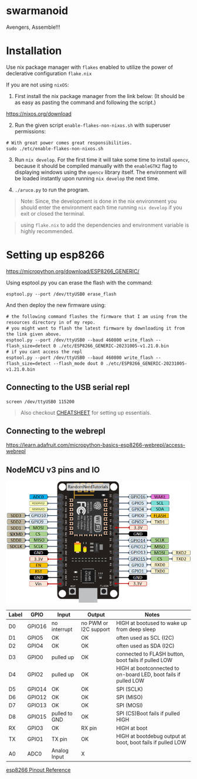 # swarmanoid
Avengers, Assemble!!!

# Installation

Use nix package manager with `flakes` enabled to utilize the power of declerative configuration `flake.nix`

If you are not using `nixOS`:

1. First install the nix package manager from the link below:
(It should be as easy as pasting the command and following the script.)

https://nixos.org/download

2. Run the given script `enable-flakes-non-nixos.sh` with superuser permissions:

```
# With great power comes great responsibilities.
sudo ./etc/enable-flakes-non-nixos.sh
```

3. Run `nix develop`. For the first time it will take some time to install `opencv`, because it should be compiled manually with the `enableGTK2` flag to displaying windows using the `opencv` library itself. The environment will be loaded instantly upon running `nix develop` the next time.

4. `./aruco.py` to run the program.

> Note: Since, the development is done in the nix environment you should enter the environment each time running `nix develop` if you exit or closed the terminal.

> using `flake.nix` to add the dependencies and environment variable is highly recommended.

# Setting up esp8266
https://micropython.org/download/ESP8266_GENERIC/

Using esptool.py you can erase the flash with the command:
```
esptool.py --port /dev/ttyUSB0 erase_flash
```
And then deploy the new firmware using:
```
# the following command flashes the firmware that I am using from the resources directory in of my repo.
# you might want to flash the latest firmware by downloading it from the link given above.
esptool.py --port /dev/ttyUSB0 --baud 460800 write_flash --flash_size=detect 0 ./etc/ESP8266_GENERIC-20231005-v1.21.0.bin
# if you cant access the repl
esptool.py --port /dev/ttyUSB0 --baud 460800 write_flash --flash_size=detect --flash_mode dout 0 ./etc/ESP8266_GENERIC-20231005-v1.21.0.bin
```

## Connecting to the USB serial repl
```
screen /dev/ttyUSB0 115200
```

> Also checkout [CHEATSHEET](micropython/CHEATSHEET.md) for setting up essentials.

## Connecting to the webrepl
https://learn.adafruit.com/micropython-basics-esp8266-webrepl/access-webrepl

## NodeMCU v3 pins and IO
![Pin Diagram](resources/ESP8266-NodeMCU.png)

| Label | GPIO   | Input         | Output                | Notes                                                           |
|-------|--------|---------------|-----------------------|-----------------------------------------------------------------|
| D0    | GPIO16 | no interrupt  | no PWM or I2C support | HIGH at bootused to wake up from deep sleep                     |
| D1    | GPIO5  | OK            | OK                    | often used as SCL (I2C)                                         |
| D2    | GPIO4  | OK            | OK                    | often used as SDA (I2C)                                         |
| D3    | GPIO0  | pulled up     | OK                    | connected to FLASH button, boot fails if pulled LOW             |
| D4    | GPIO2  | pulled up     | OK                    | HIGH at bootconnected to on-board LED, boot fails if pulled LOW |
| D5    | GPIO14 | OK            | OK                    | SPI (SCLK)                                                      |
| D6    | GPIO12 | OK            | OK                    | SPI (MISO)                                                      |
| D7    | GPIO13 | OK            | OK                    | SPI (MOSI)                                                      |
| D8    | GPIO15 | pulled to GND | OK                    | SPI (CS)Boot fails if pulled HIGH                               |
| RX    | GPIO3  | OK            | RX pin                | HIGH at boot                                                    |
| TX    | GPIO1  | TX pin        | OK                    | HIGH at bootdebug output at boot, boot fails if pulled LOW      |
| A0    | ADC0   | Analog Input  | X                     |

[esp8266 Pinout Reference](https://randomnerdtutorials.com/esp8266-pinout-reference-gpios/)
